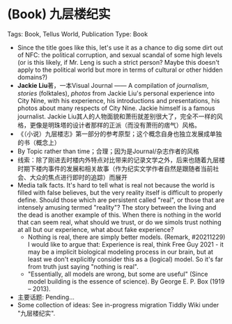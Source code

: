 # (Book) 九层楼纪实

Tags: Book, Tellus World, Publication
Type: Book

* Since the title goes like this, let's use it as a chance to dig some dirt out of NFC: the political corruption, and sexual scandal of some high levels (or is this likely, if Mr. Leng is such a strict person? Maybe this doesn't apply to the political world but more in terms of cultural or other hidden domains?)
* **Jackie Liu**著，一本Visual Journal —— A compilation of *journalism*, *stories* (folktales), *photos* from Jackie Liu's personal experience into City Nine, with his experience, his introductions and presentations, his photos about many respects of City Nine. Jackie himself is a famous journalist. Jackie Liu其人的人物面貌和萧衎就差别很大了，完全不一样的风格，更像是明珠塔的设计者那样的正派（而没有萧衎的痞气）风格。
* 《（小说）九层楼志》第一部分的参考原型；这个概念自身也独立发展成单独的书（概念上）
* By Topic rather than time；合理；因为是Journal/杂志作者的风格
* 线索：除了刚进去时楼内外特点对比带来的记录文学之外，后来也随着九层楼时期下楼内事件的发展和相关故事（作为纪实文学作者自然是跟随者当前社会、大众的焦点进行即时的追踪）而展开
* Media talk facts. It's hard to tell what is real not because the world is filled with false believes, but the very reality itself is difficult to properly define. Should those which are persistent called "real", or those that are intensely amusing termed "reality"? The story between the living and the dead is another example of this. When there is nothing in the world that can seem real, what should we trust, or do we simols trust nothing at all but our experience, what about fake experience?
    * Nothing is real, there are simply better models. (Remark, #20211229) I would like to argue that: Experience is real, think Free Guy 2021 - it may be a implicit biological modeling process in our brain, but at least we don't explicitly consider this as a (logical) model. So it's far from truth just saying "nothing is real".
    * "Essentially, all models are wrong, but some are useful" (Since model building is the essence of science). By George E. P. Box (1919 – 2013).
* 主要话题: Pending...
* Some collection of ideas: See in-progress migration Tiddly Wiki under "九层楼纪实".